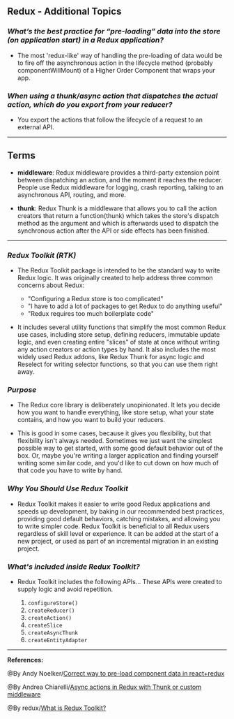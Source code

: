 ## **Redux - Additional Topics**

### ***What’s the best practice for “pre-loading” data into the store (on application start) in a Redux application?***

- The most 'redux-like' way of handling the pre-loading of data would be to fire off the asynchronous action in the lifecycle method (probably componentWillMount) of a Higher Order Component that wraps your app.

### ***When using a thunk/async action that dispatches the actual action, which do you export from your reducer?***

- You export the actions that follow the lifecycle of a request to an external API.


-------------------------------------------------------------


## **Terms**

- **middleware**: Redux middleware provides a third-party extension point between dispatching an action, and the moment it reaches the reducer. People use Redux middleware for logging, crash reporting, talking to an asynchronous API, routing, and more.

- **thunk**: Redux Thunk is a middleware that allows you to call the action creators that return a function(thunk) which takes the store's dispatch method as the argument and which is afterwards used to dispatch the synchronous action after the API or side effects has been finished.

-----------------------------------------------

### ***Redux Toolkit (RTK)***

- The Redux Toolkit package is intended to be the standard way to write Redux logic. It was originally created to help address three common concerns about Redux:

   - "Configuring a Redux store is too complicated"
   - "I have to add a lot of packages to get Redux to do anything useful"
   - "Redux requires too much boilerplate code"


- It includes several utility functions that simplify the most common Redux use cases, including store setup, defining reducers, immutable update logic, and even creating entire "slices" of state at once without writing any action creators or action types by hand. It also includes the most widely used Redux addons, like Redux Thunk for async logic and Reselect for writing selector functions, so that you can use them right away.

### ***Purpose***

- The Redux core library is deliberately unopinionated. It lets you decide how you want to handle everything, like store setup, what your state contains, and how you want to build your reducers.

- This is good in some cases, because it gives you flexibility, but that flexibility isn't always needed. Sometimes we just want the simplest possible way to get started, with some good default behavior out of the box. Or, maybe you're writing a larger application and finding yourself writing some similar code, and you'd like to cut down on how much of that code you have to write by hand.

### ***Why You Should Use Redux Toolkit***

- Redux Toolkit makes it easier to write good Redux applications and speeds up development, by baking in our recommended best practices, providing good default behaviors, catching mistakes, and allowing you to write simpler code. Redux Toolkit is beneficial to all Redux users regardless of skill level or experience. It can be added at the start of a new project, or used as part of an incremental migration in an existing project.

### ***What's included inside Redux Toolkit?***

- Redux Toolkit includes the following APIs... These APIs were created to supply logic and avoid repetition.

   1. `configureStore()`
   2. `createReducer()`
   3. `createAction()`
   4. `createSlice`
   5. `createAsyncThunk`
   6. `createEntityAdapter`

-----------------------------------------------

**References:**

@By Andy Noelker/[Correct way to pre-load component data in react+redux](https://stackoverflow.com/questions/39356517/correct-way-to-pre-load-component-data-in-reactredux) 

@By Andrea Chiarelli/[Async actions in Redux with Thunk or custom middleware](https://blog.logrocket.com/managing-asynchronous-actions-in-redux-1bc7d28a00c6/)

@By redux/[What is Redux Toolkit?](https://redux.js.org/redux-toolkit/overview)